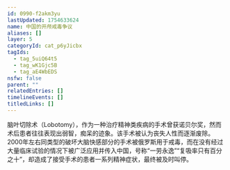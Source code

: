 ```yaml
---
id: 0990-f2akm3yu
lastUpdated: 1754633624
name: 中国的开颅戒毒争议
aliases: []
layer: 5
categoryId: cat_p6yJicbx
tagIds:
  - tag_5uiQ64t5
  - tag_wK1Gjc5B
  - tag_aE4WbEDS
nsfw: false
parent: ""
relatedEntries: []
timelineEvents: []
titledLinks: []
---
```


脑叶切除术（Lobotomy），作为一种治疗精神类疾病的手术曾获诺贝尔奖，然而术后患者往往表现出弱智，痴呆的迹象。该手术被认为丧失人性而逐渐废除。2000年左右同类型的破坏大脑快感部分的手术被俄罗斯用于戒毒，而在没有经过大量临床试验的情况下被广泛应用并传入中国，号称“一劳永逸”“复吸率只有百分之十”，却造成了接受手术的患者一系列精神症状，最终被及时叫停。